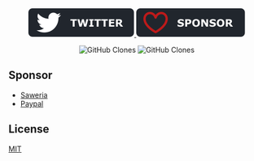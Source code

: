 <div align="center">
  <a href="https://twitter.com/crisminolog">
  <img src="public/twitter-badge.svg" alt="Follow me on Twitter"/>
</a>
  <a href="https://saweria.co/agcrisbp">
    <img src="public/sponsor-badge.svg" alt="Sponsor This Repo" />
  </a>
  
</div>

<p align="center">
    <img alt='GitHub Clones' src='https://img.shields.io/badge/dynamic/json?color=success&label=Clone&query=count&url=https://gist.githubusercontent.com/agcrisbp/e4ef17ae8fc3c995010a3b66a395735f/raw/clone.json&logo=github'>
    <img alt='GitHub Clones' src='https://img.shields.io/badge/dynamic/json?color=success&label=Unique&query=uniques&url=https://gist.githubusercontent.com/agcrisbp/e4ef17ae8fc3c995010a3b66a395735f/raw/clone.json&logo=githubactions&logoColor=white'>
</p>

## Sponsor
- [Saweria](https://saweria.co/agcrisbp)
- [Paypal](https://paypal.me/agcrisbp)

## License

[MIT](/LICENSE)
